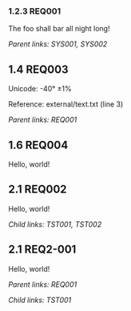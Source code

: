 ### 1.2.3 REQ001

The foo shall bar all night long!

*Parent links: SYS001, SYS002*

## 1.4 REQ003

Unicode: -40° ±1%

Reference: external/text.txt (line 3)

*Parent links: REQ001*

## 1.6 REQ004

Hello, world!

## 2.1 REQ002

Hello, world!

*Child links: TST001, TST002*

## 2.1 REQ2-001

Hello, world!

*Parent links: REQ001*

*Child links: TST001*

